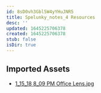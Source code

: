 ```yaml
---
id: 8sD0vh3Gbl5W4yYHuJNR5
title: Spelunky_notes_4 Resources
desc: ''
updated: 1645225706378
created: 1645225706378
stub: false
isDir: true
---
```

## Imported Assets
- [1_15_18 8_09 PM Office Lens.jpg](/assets/1_15_18-8_09-pm-office-lens.jpg)
